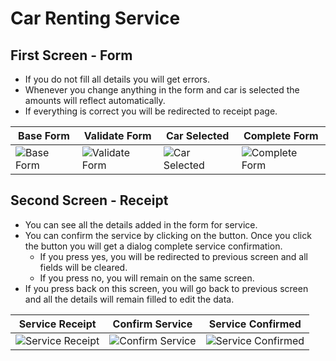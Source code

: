 # Car Renting Service

## First Screen - Form
- If you do not fill all details you will get errors.
- Whenever you change anything in the form and car is selected the amounts will reflect automatically.
- If everything is correct you will be redirected to receipt page.

|Base Form|Validate Form|Car Selected|Complete Form|
|--|--|--|--|
| ![Base Form](https://user-images.githubusercontent.com/114707330/206059753-2165a16a-dc35-45af-b4a3-f3fbc29437d4.png) | ![Validate Form](https://user-images.githubusercontent.com/114707330/206059756-2f43f039-8607-4c69-adb2-3993f2fd2b30.png) | ![Car Selected](https://user-images.githubusercontent.com/114707330/206059757-340b9f0e-91d3-4db1-8c5b-08d521982488.png) | ![Complete Form](https://user-images.githubusercontent.com/114707330/206059758-4102732b-5257-4902-9a6f-3cb2f542e806.png)|

## Second Screen - Receipt
- You can see all the details added in the form for service.
- You can confirm the service by clicking on the button. Once you click the button you will get a dialog complete service confirmation.
  - If you press yes, you will be redirected to previous screen and all fields will be cleared.
  - If you press no, you will remain on the same screen.
- If you press back on this screen, you will go back to previous screen and all the details will remain filled to edit the data.

|Service Receipt|Confirm Service|Service Confirmed|
|--|--|--|
| ![Service Receipt](https://user-images.githubusercontent.com/114707330/206059759-50f57427-b207-4840-8a1e-de63eae5623f.png)|![Confirm Service](https://user-images.githubusercontent.com/114707330/206059760-ce9c5add-573a-4ab0-952a-bd2629705d34.png)|![Service Confirmed](https://user-images.githubusercontent.com/114707330/206059762-a652ef74-bce6-4985-a910-17f3842e947e.png)|
